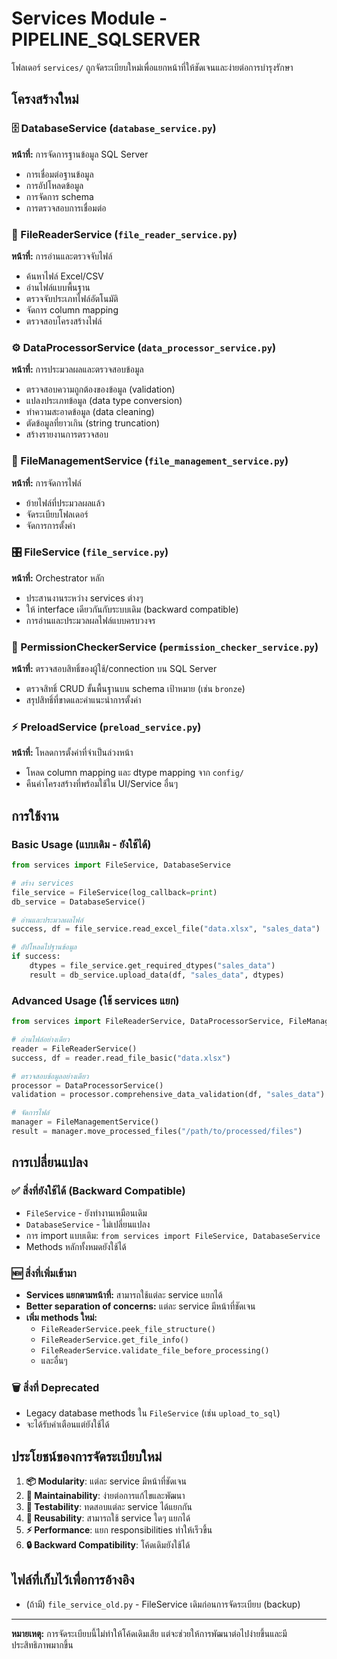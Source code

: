 # Services Module - PIPELINE_SQLSERVER

โฟลเดอร์ `services/` ถูกจัดระเบียบใหม่เพื่อแยกหน้าที่ให้ชัดเจนและง่ายต่อการบำรุงรักษา

## โครงสร้างใหม่

### 🗄️ DatabaseService (`database_service.py`)
**หน้าที่:** การจัดการฐานข้อมูล SQL Server
- การเชื่อมต่อฐานข้อมูล
- การอัปโหลดข้อมูล
- การจัดการ schema
- การตรวจสอบการเชื่อมต่อ

### 📖 FileReaderService (`file_reader_service.py`)
**หน้าที่:** การอ่านและตรวจจับไฟล์
- ค้นหาไฟล์ Excel/CSV
- อ่านไฟล์แบบพื้นฐาน
- ตรวจจับประเภทไฟล์อัตโนมัติ
- จัดการ column mapping
- ตรวจสอบโครงสร้างไฟล์

### ⚙️ DataProcessorService (`data_processor_service.py`)
**หน้าที่:** การประมวลผลและตรวจสอบข้อมูล
- ตรวจสอบความถูกต้องของข้อมูล (validation)
- แปลงประเภทข้อมูล (data type conversion)
- ทำความสะอาดข้อมูล (data cleaning)
- ตัดข้อมูลที่ยาวเกิน (string truncation)
- สร้างรายงานการตรวจสอบ

### 📁 FileManagementService (`file_management_service.py`)
**หน้าที่:** การจัดการไฟล์
- ย้ายไฟล์ที่ประมวลผลแล้ว
- จัดระเบียบโฟลเดอร์
- จัดการการตั้งค่า

### 🎛️ FileService (`file_service.py`)
**หน้าที่:** Orchestrator หลัก
- ประสานงานระหว่าง services ต่างๆ
- ให้ interface เดียวกันกับระบบเดิม (backward compatible)
- การอ่านและประมวลผลไฟล์แบบครบวงจร

### 🔐 PermissionCheckerService (`permission_checker_service.py`)
**หน้าที่:** ตรวจสอบสิทธิ์ของผู้ใช้/connection บน SQL Server
- ตรวจสิทธิ์ CRUD ขั้นพื้นฐานบน schema เป้าหมาย (เช่น `bronze`)
- สรุปสิทธิ์ที่ขาดและคำแนะนำการตั้งค่า

### ⚡ PreloadService (`preload_service.py`)
**หน้าที่:** โหลดการตั้งค่าที่จำเป็นล่วงหน้า
- โหลด column mapping และ dtype mapping จาก `config/`
- คืนค่าโครงสร้างที่พร้อมใช้ใน UI/Service อื่นๆ

## การใช้งาน

### Basic Usage (แบบเดิม - ยังใช้ได้)
```python
from services import FileService, DatabaseService

# สร้าง services
file_service = FileService(log_callback=print)
db_service = DatabaseService()

# อ่านและประมวลผลไฟล์
success, df = file_service.read_excel_file("data.xlsx", "sales_data")

# อัปโหลดไปฐานข้อมูล
if success:
    dtypes = file_service.get_required_dtypes("sales_data")
    result = db_service.upload_data(df, "sales_data", dtypes)
```

### Advanced Usage (ใช้ services แยก)
```python
from services import FileReaderService, DataProcessorService, FileManagementService

# อ่านไฟล์อย่างเดียว
reader = FileReaderService()
success, df = reader.read_file_basic("data.xlsx")

# ตรวจสอบข้อมูลอย่างเดียว  
processor = DataProcessorService()
validation = processor.comprehensive_data_validation(df, "sales_data")

# จัดการไฟล์
manager = FileManagementService()
result = manager.move_processed_files("/path/to/processed/files")
```

## การเปลี่ยนแปลง

### ✅ สิ่งที่ยังใช้ได้ (Backward Compatible)
- `FileService` - ยังทำงานเหมือนเดิม
- `DatabaseService` - ไม่เปลี่ยนแปลง
- การ import แบบเดิม: `from services import FileService, DatabaseService`
- Methods หลักทั้งหมดยังใช้ได้

### 🆕 สิ่งที่เพิ่มเข้ามา
- **Services แยกตามหน้าที่:** สามารถใช้แต่ละ service แยกได้
- **Better separation of concerns:** แต่ละ service มีหน้าที่ชัดเจน
- **เพิ่ม methods ใหม่:**
  - `FileReaderService.peek_file_structure()`
  - `FileReaderService.get_file_info()`
  - `FileReaderService.validate_file_before_processing()`
  - และอื่นๆ

### 🗑️ สิ่งที่ Deprecated
- Legacy database methods ใน `FileService` (เช่น `upload_to_sql`)
- จะได้รับคำเตือนแต่ยังใช้ได้

## ประโยชน์ของการจัดระเบียบใหม่

1. **📦 Modularity**: แต่ละ service มีหน้าที่ชัดเจน
2. **🔧 Maintainability**: ง่ายต่อการแก้ไขและพัฒนา
3. **🧪 Testability**: ทดสอบแต่ละ service ได้แยกกัน
4. **🔄 Reusability**: สามารถใช้ service ใดๆ แยกได้
5. **⚡ Performance**: แยก responsibilities ทำให้เร็วขึ้น
6. **🔒 Backward Compatibility**: โค้ดเดิมยังใช้ได้

## ไฟล์ที่เก็บไว้เพื่อการอ้างอิง

- (ถ้ามี) `file_service_old.py` - FileService เดิมก่อนการจัดระเบียบ (backup)

---

**หมายเหตุ:** การจัดระเบียบนี้ไม่ทำให้โค้ดเดิมเสีย แต่จะช่วยให้การพัฒนาต่อไปง่ายขึ้นและมีประสิทธิภาพมากขึ้น
